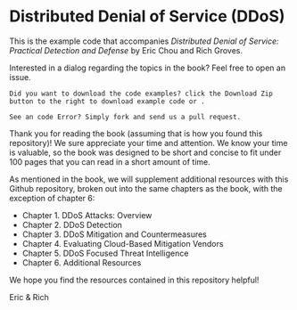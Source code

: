 Distributed Denial of Service (DDoS)
==========

This is the example code that accompanies *Distributed Denial of Service: Practical Detection and Defense* by Eric Chou and Rich Groves. 

Interested in a dialog regarding the topics in the book? Feel free to open an issue. 

```
Did you want to download the code examples? click the Download Zip button to the right to download example code or .

See an code Error? Simply fork and send us a pull request.
```
Thank you for reading the book (assuming that is how you found this repository)! We sure appreciate your time and attention. We know your time is valuable, so the book was designed to be short and concise to fit under 100 pages that you can read in a short amount of time.

As mentioned in the book, we will supplement additional resources with this Github repository, broken out into the same chapters as the book, with the exception of chapter 6: 

- Chapter 1. DDoS Attacks: Overview
- Chapter 2. DDoS Detection
- Chapter 3. DDoS Mitigation and Countermeasures
- Chapter 4. Evaluating Cloud-Based Mitigation Vendors
- Chapter 5. DDoS Focused Threat Intelligence
- Chapter 6. Additional Resources

We hope you find the resources contained in this repository helpful!

Eric & Rich
